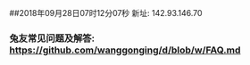 ##2018年09月28日07时12分07秒 新址: 142.93.146.70
### 兔友常见问题及解答: https://github.com/wanggonging/d/blob/w/FAQ.md

